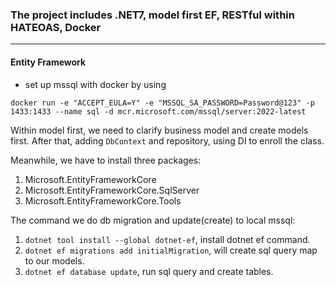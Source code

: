 ### The project includes .NET7, model first EF, RESTful within HATEOAS, Docker
---

#### Entity Framework
* set up mssql with docker by using
```
docker run -e "ACCEPT_EULA=Y" -e "MSSQL_SA_PASSWORD=Password@123" -p 1433:1433 --name sql -d mcr.microsoft.com/mssql/server:2022-latest
```

Within model first, we need to clarify business model and create models first.
After that, adding `DbContext` and repository, using DI to enroll the class.
  
Meanwhile, we have to install three packages: 
 1. Microsoft.EntityFrameworkCore
 2. Microsoft.EntityFrameworkCore.SqlServer
 3. Microsoft.EntityFrameworkCore.Tools

The command we do db migration and update(create) to local mssql:
 1. `dotnet tool install --global dotnet-ef`, install dotnet ef command.
 2. `dotnet ef migrations add initialMigration`, will create sql query map to our models.
 3. `dotnet ef database update`, run sql query and create tables.
 